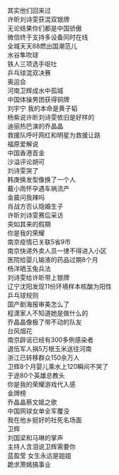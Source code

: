 其实他们回来过  
许昕刘诗雯获混双银牌  
无论结果你们都是中国骄傲  
微信终于支持多设备同时在线  
全城天天88燃出国潮范儿  
水谷隼吹球  
铁人三项选手呕吐  
乒乓球混双决赛  
奥运会  
河南卫辉成水中孤城  
中国体操男团获得铜牌  
刘宇宁 我的本命是黄子韬  
杨紫说许昕刘诗雯依旧是好样的  
迪丽热巴演的乔晶晶  
救援队呼吁网红和明星为救援让路  
福原爱解说  
中国香港首金  
沙溢评论胡可  
刘诗雯哭了  
韩庚换发型像换了一个人  
戴小雨怀孕遇车祸流产  
金晨问我辣吗  
肖战方否认隐婚生子  
许昕刘诗雯赛后采访  
突如其来的假期  
你是我的荣耀  
南京疫情已关联5省9市  
南京快递外卖人员一律不得进入小区  
医院给婴儿输液的药品过期8个月  
杨洋晒玉兔兵法  
刘诗雯给许昕带上银牌  
辽宁沈阳发现11份环境样本核酸为阳性  
乒乓球规则  
国产剧海报审美怎么了  
程潇家人不知道她是做什么的  
乔晶晶像极了带不动的队友  
台风烟花  
南京辟谣已经有300多例感染者  
退伍军人捐5万根玉米送往河南  
浙江已转移群众150余万人  
卫辉8个月婴儿乘水上120瞬间不哭了  
于途80个英雄总教头  
你是我的荣耀游戏代入感  
金牌榜  
乔晶晶蔡文姬之歌  
中国网球女单全军覆没  
我在他乡挺好的社死名场面  
卫辉  
刘国梁和马琳的掌声  
主持人含泪说卫辉需要你  
蓝盈莹 女生永远是姐姐  
跪求萧嫣搞事业  
